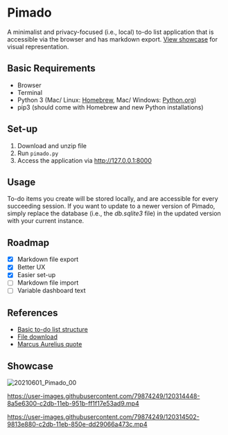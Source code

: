 # Pimado

A minimalist and privacy-focused (i.e., local) to-do list application that is accessible via the browser and has markdown export. [View showcase](https://github.com/noelkronenberg/pimado#showcase) for visual representation.

## Basic Requirements

- Browser
- Terminal
- Python 3 (Mac/ Linux: [Homebrew](https://brew.sh/), Mac/ Windows: [Python.org](https://www.python.org/downloads/))
- pip3 (should come with Homebrew and new Python installations)

## Set-up

1. Download and unzip file  
2. Run `pimado.py`
3. Access the application via http://127.0.0.1:8000

## Usage

To-do items you create will be stored locally, and are accessible for every succeeding session. If you want to update to a newer version of Pimado, simply replace the database (i.e., the *db.sqlite3* file) in the updated version with your current instance.

## Roadmap

- [x] Markdown file export
- [x] Better UX
- [x] Easier set-up
- [ ] Markdown file import
- [ ] Variable dashboard text

## References

- [Basic to-do list structure](https://youtu.be/ovql0Ui3n_I)
- [File download](https://linuxhint.com/download-the-file-in-django/)
- [Marcus Aurelius quote](https://youtu.be/AiM9YcE0LT4?t=46)

## Showcase

![20210601_Pimado_00](https://user-images.githubusercontent.com/79874249/120317037-6ea88c00-c2de-11eb-9a03-4f6173dd02b8.jpg)

https://user-images.githubusercontent.com/79874249/120314448-8a5e6300-c2db-11eb-951b-ff1f17e53ad9.mp4

https://user-images.githubusercontent.com/79874249/120314502-9813e880-c2db-11eb-850e-dd29066a473c.mp4
